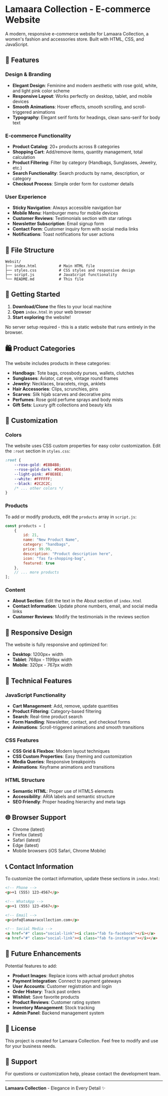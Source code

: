 # Lamaara Collection - E-commerce Website

A modern, responsive e-commerce website for Lamaara Collection, a women's fashion and accessories store. Built with HTML, CSS, and JavaScript.

## 🌟 Features

### Design & Branding
- **Elegant Design**: Feminine and modern aesthetic with rose gold, white, and light pink color scheme
- **Responsive Layout**: Works perfectly on desktop, tablet, and mobile devices
- **Smooth Animations**: Hover effects, smooth scrolling, and scroll-triggered animations
- **Typography**: Elegant serif fonts for headings, clean sans-serif for body text

### E-commerce Functionality
- **Product Catalog**: 20+ products across 8 categories
- **Shopping Cart**: Add/remove items, quantity management, total calculation
- **Product Filtering**: Filter by category (Handbags, Sunglasses, Jewelry, etc.)
- **Search Functionality**: Search products by name, description, or category
- **Checkout Process**: Simple order form for customer details

### User Experience
- **Sticky Navigation**: Always accessible navigation bar
- **Mobile Menu**: Hamburger menu for mobile devices
- **Customer Reviews**: Testimonials section with star ratings
- **Newsletter Subscription**: Email signup form
- **Contact Form**: Customer inquiry form with social media links
- **Notifications**: Toast notifications for user actions

## 📁 File Structure

```
Websit/
├── index.html          # Main HTML file
├── styles.css          # CSS styles and responsive design
├── script.js           # JavaScript functionality
└── README.md           # This file
```

## 🚀 Getting Started

1. **Download/Clone** the files to your local machine
2. **Open** `index.html` in your web browser
3. **Start exploring** the website!

No server setup required - this is a static website that runs entirely in the browser.

## 🛍️ Product Categories

The website includes products in these categories:

- **Handbags**: Tote bags, crossbody purses, wallets, clutches
- **Sunglasses**: Aviator, cat eye, vintage round frames
- **Jewelry**: Necklaces, bracelets, rings, anklets
- **Hair Accessories**: Clips, scrunchies, pins
- **Scarves**: Silk hijab scarves and decorative pins
- **Perfumes**: Rose gold perfume sprays and body mists
- **Gift Sets**: Luxury gift collections and beauty kits

## 🎨 Customization

### Colors
The website uses CSS custom properties for easy color customization. Edit the `:root` section in `styles.css`:

```css
:root {
    --rose-gold: #E8B4B8;
    --rose-gold-dark: #D4A5A9;
    --light-pink: #F8E8EE;
    --white: #FFFFFF;
    --black: #2C2C2C;
    /* ... other colors */
}
```

### Products
To add or modify products, edit the `products` array in `script.js`:

```javascript
const products = [
    {
        id: 21,
        name: "New Product Name",
        category: "handbags",
        price: 99.99,
        description: "Product description here",
        icon: "fas fa-shopping-bag",
        featured: true
    },
    // ... more products
];
```

### Content
- **About Section**: Edit the text in the About section of `index.html`
- **Contact Information**: Update phone numbers, email, and social media links
- **Customer Reviews**: Modify the testimonials in the reviews section

## 📱 Responsive Design

The website is fully responsive and optimized for:
- **Desktop**: 1200px+ width
- **Tablet**: 768px - 1199px width
- **Mobile**: 320px - 767px width

## 🔧 Technical Features

### JavaScript Functionality
- **Cart Management**: Add, remove, update quantities
- **Product Filtering**: Category-based filtering
- **Search**: Real-time product search
- **Form Handling**: Newsletter, contact, and checkout forms
- **Animations**: Scroll-triggered animations and smooth transitions

### CSS Features
- **CSS Grid & Flexbox**: Modern layout techniques
- **CSS Custom Properties**: Easy theming and customization
- **Media Queries**: Responsive breakpoints
- **Animations**: Keyframe animations and transitions

### HTML Structure
- **Semantic HTML**: Proper use of HTML5 elements
- **Accessibility**: ARIA labels and semantic structure
- **SEO Friendly**: Proper heading hierarchy and meta tags

## 🌐 Browser Support

- Chrome (latest)
- Firefox (latest)
- Safari (latest)
- Edge (latest)
- Mobile browsers (iOS Safari, Chrome Mobile)

## 📞 Contact Information

To customize the contact information, update these sections in `index.html`:

```html
<!-- Phone -->
<p>+1 (555) 123-4567</p>

<!-- WhatsApp -->
<p>+1 (555) 123-4567</p>

<!-- Email -->
<p>info@lamaaracollection.com</p>

<!-- Social Media -->
<a href="#" class="social-link"><i class="fab fa-facebook"></i></a>
<a href="#" class="social-link"><i class="fab fa-instagram"></i></a>
```

## 🎯 Future Enhancements

Potential features to add:
- **Product Images**: Replace icons with actual product photos
- **Payment Integration**: Connect to payment gateways
- **User Accounts**: Customer registration and login
- **Order History**: Track past orders
- **Wishlist**: Save favorite products
- **Product Reviews**: Customer rating system
- **Inventory Management**: Stock tracking
- **Admin Panel**: Backend management system

## 📄 License

This project is created for Lamaara Collection. Feel free to modify and use for your business needs.

## 🤝 Support

For questions or customization help, please contact the development team.

---

**Lamaara Collection** - Elegance in Every Detail ✨
